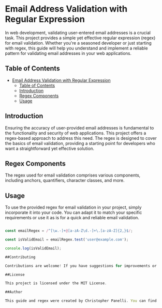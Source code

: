 # Email Address Validation with Regular Expression

In web development, validating user-entered email addresses is a crucial task. This project provides a simple yet effective regular expression (regex) for email validation. Whether you're a seasoned developer or just starting with regex, this guide will help you understand and implement a reliable pattern for validating email addresses in your web applications.

## Table of Contents

- [Email Address Validation with Regular Expression](#email-address-validation-with-regular-expression)
  - [Table of Contents](#table-of-contents)
  - [Introduction](#introduction)
  - [Regex Components](#regex-components)
  - [Usage](#usage)

## Introduction

Ensuring the accuracy of user-provided email addresses is fundamental to the functionality and security of web applications. This project offers a regex-based approach to address this need. The regex is designed to cover the basics of email validation, providing a starting point for developers who want a straightforward yet effective solution.

## Regex Components

The regex used for email validation comprises various components, including anchors, quantifiers, character classes, and more.

## Usage

To use the provided regex for email validation in your project, simply incorporate it into your code. You can adapt it to match your specific requirements or use it as is for a quick and reliable email validation.

```javascript

const emailRegex = /^[\w.-]+@[a-zA-Z\d.-]+\.[a-zA-Z]{2,}$/;

const isValidEmail = emailRegex.test('user@example.com');

console.log(isValidEmail); 

##Contributing

Contributions are welcome! If you have suggestions for improvements or want to add features, please open an issue or submit a pull request.

##License

This project is licensed under the MIT License.

##Author

This guide and regex were created by Christopher Panelli. You can find more of my work on my [Cpanelli](https://github.com/Cpanelli).
